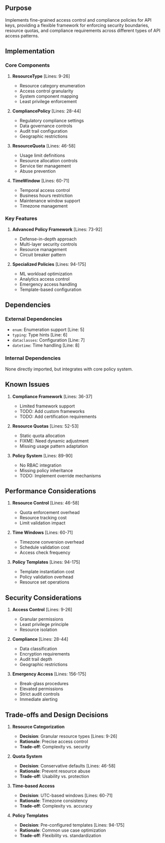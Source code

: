## Purpose

Implements fine-grained access control and compliance policies for API keys, providing a flexible framework for enforcing security boundaries, resource quotas, and compliance requirements across different types of API access patterns.

## Implementation

### Core Components

1. **ResourceType** [Lines: 9-26]

   - Resource category enumeration
   - Access control granularity
   - System component mapping
   - Least privilege enforcement

2. **CompliancePolicy** [Lines: 28-44]

   - Regulatory compliance settings
   - Data governance controls
   - Audit trail configuration
   - Geographic restrictions

3. **ResourceQuota** [Lines: 46-58]

   - Usage limit definitions
   - Resource allocation controls
   - Service tier management
   - Abuse prevention

4. **TimeWindow** [Lines: 60-71]
   - Temporal access control
   - Business hours restriction
   - Maintenance window support
   - Timezone management

### Key Features

1. **Advanced Policy Framework** [Lines: 73-92]

   - Defense-in-depth approach
   - Multi-layer security controls
   - Resource management
   - Circuit breaker pattern

2. **Specialized Policies** [Lines: 94-175]
   - ML workload optimization
   - Analytics access control
   - Emergency access handling
   - Template-based configuration

## Dependencies

### External Dependencies

- `enum`: Enumeration support [Line: 5]
- `typing`: Type hints [Line: 6]
- `dataclasses`: Configuration [Line: 7]
- `datetime`: Time handling [Line: 8]

### Internal Dependencies

None directly imported, but integrates with core policy system.

## Known Issues

1. **Compliance Framework** [Lines: 36-37]

   - Limited framework support
   - TODO: Add custom frameworks
   - TODO: Add certification requirements

2. **Resource Quotas** [Lines: 52-53]

   - Static quota allocation
   - FIXME: Need dynamic adjustment
   - Missing usage pattern adaptation

3. **Policy System** [Lines: 89-90]
   - No RBAC integration
   - Missing policy inheritance
   - TODO: Implement override mechanisms

## Performance Considerations

1. **Resource Control** [Lines: 46-58]

   - Quota enforcement overhead
   - Resource tracking cost
   - Limit validation impact

2. **Time Windows** [Lines: 60-71]

   - Timezone conversion overhead
   - Schedule validation cost
   - Access check frequency

3. **Policy Templates** [Lines: 94-175]
   - Template instantiation cost
   - Policy validation overhead
   - Resource set operations

## Security Considerations

1. **Access Control** [Lines: 9-26]

   - Granular permissions
   - Least privilege principle
   - Resource isolation

2. **Compliance** [Lines: 28-44]

   - Data classification
   - Encryption requirements
   - Audit trail depth
   - Geographic restrictions

3. **Emergency Access** [Lines: 156-175]
   - Break-glass procedures
   - Elevated permissions
   - Strict audit controls
   - Immediate alerting

## Trade-offs and Design Decisions

1. **Resource Categorization**

   - **Decision**: Granular resource types [Lines: 9-26]
   - **Rationale**: Precise access control
   - **Trade-off**: Complexity vs. security

2. **Quota System**

   - **Decision**: Conservative defaults [Lines: 46-58]
   - **Rationale**: Prevent resource abuse
   - **Trade-off**: Usability vs. protection

3. **Time-based Access**

   - **Decision**: UTC-based windows [Lines: 60-71]
   - **Rationale**: Timezone consistency
   - **Trade-off**: Complexity vs. accuracy

4. **Policy Templates**
   - **Decision**: Pre-configured templates [Lines: 94-175]
   - **Rationale**: Common use case optimization
   - **Trade-off**: Flexibility vs. standardization
